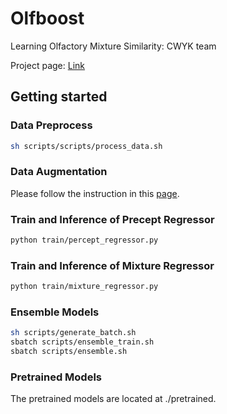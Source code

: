 # Olfboost
Learning Olfactory Mixture Similarity: CWYK team

Project page: [Link](https://www.synapse.org/Synapse:syn61941777/wiki/629245)

## Getting started
### Data Preprocess
```.bash
sh scripts/scripts/process_data.sh
```

### Data Augmentation
Please follow the instruction in this [page](https://github.com/Satarifard/CWYK-Olfboost/tree/main/augmentation).


### Train and Inference of Precept Regressor
```.bash
python train/percept_regressor.py
```

### Train and Inference of Mixture Regressor
```.bash
python train/mixture_regressor.py
```

### Ensemble Models
```.bash
sh scripts/generate_batch.sh
sbatch scripts/ensemble_train.sh
sbatch scripts/ensemble.sh
```


### Pretrained Models
The pretrained models are located at ./pretrained. 
